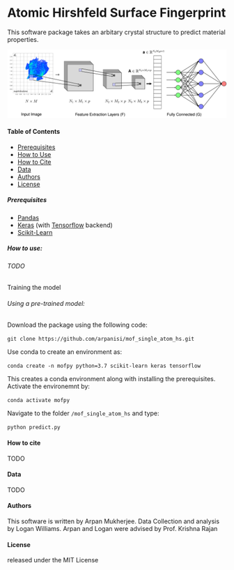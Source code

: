 # Atomic Hirshfeld Surface Fingerprint

This software package takes an arbitary crystal structure to predict material properties.

![Architecture](architecture.png)

#### Table of Contents

- [Prerequisites](#prerequisites)
- [How to Use](#how-to-use)
- [How to Cite](#how-to-cite)
- [Data](#data)
- [Authors](#authors)
- [License](#license)

##### Prerequisites

- [Pandas](#https://pandas.pydata.org/)
- [Keras](#https://keras.io/) (with [Tensorflow](#https://www.tensorflow.org/) backend)
- [Scikit-Learn](https://scikit-learn.org/stable/)


##### How to use:

###### TODO

Training the model

###### Using a pre-trained model:

Download the package using the following code:

`git clone https://github.com/arpanisi/mof_single_atom_hs.git`

Use conda to create an environment as:

`conda create -n mofpy python=3.7 scikit-learn keras tensorflow`

This creates a conda environment along with installing the prerequisites. Activate the environemnt by:

`conda activate mofpy`

Navigate to the folder `/mof_single_atom_hs` and type:

`python predict.py`

#### How to cite

TODO

#### Data

TODO

#### Authors

This software is written by Arpan Mukherjee. Data Collection and analysis by Logan Williams. 
Arpan and Logan were advised by Prof. Krishna Rajan

#### License

released under the MIT License





